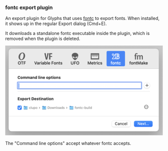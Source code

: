 ### fontc export plugin

An export plugin for Glyphs that uses [fontc](https://github.com/googlefonts/fontc) to export fonts. When installed, it shows up in the regular Export dialog (Cmd+E).

It downloads a standalone fontc executable inside the plugin, which is removed when the plugin is deleted. 

![export dialog](exportDialog.png)

The "Command line options" accept whatever fontc accepts. 
